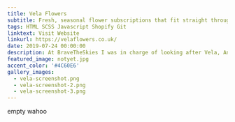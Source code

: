 ```yaml
---
title: Vela Flowers
subtitle: Fresh, seasonal flower subscriptions that fit straight through the letterbox!
tags: HTML SCSS Javascript Shopify Git
linktext: Visit Website
linkurl: https://velaflowers.co.uk/
date: 2019-07-24 00:00:00
description: At BraveTheSkies I was in charge of looking after Vela, An internal flower subscription service built by heavily modifying an existing shopify theme. It contains many advanced customizations including a bespoke integration with recharge and a datepicker which tags orders to make it easier for vela to dispatch their flowers.
featured_image: notyet.jpg
accent_color: '#4C60E6'
gallery_images:
  - vela-screenshot.png
  - vela-screenshot-2.png
  - vela-screenshot-3.png
---
```


empty wahoo
